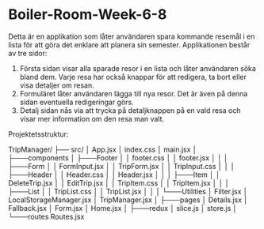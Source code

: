 # Boiler-Room-Week-6-8

Detta är en applikation som låter användaren spara kommande resemål i en lista för att göra det enklare att planera sin semester.
Applikationen består av tre sidor:
1. Första sidan visar alla sparade resor i en lista och låter användaren söka bland dem. 
   Varje resa har också knappar för att redigera, ta bort eller visa detaljer om resan.
2. Formuläret låter användaren lägga till nya resor. Det är även på denna sidan eventuella redigeringar görs.
3. Detalj sidan nås via att trycka på detaljknappen på en vald resa och visar mer information om den resa man valt.

Projektetsstruktur:

TripManager/
├── src/
│   App.jsx
│   index.css
│   main.jsx
│
├───components
│   ├───Footer
│   │       footer.css
│   │       footer.jsx
│   │
│   ├───Form
│   │       FormInput.jsx
│   │       TripForm.jsx
│   │       TripInput.css
│   │
│   ├───Header
│   │       Header.css
│   │       Header.jsx
│   │
│   ├───Item
│   │       DeleteTrip.jsx
│   │       EditTrip.jsx
│   │       TripItem.css
│   │       TripItem.jsx
│   │
│   ├───List
│   │       TripList.css
│   │       TripList.jsx
│   │
│   └───Utilities
│           Filter.jsx
│           LocalStorageManager.jsx
│           TripManager.jsx
│
├───pages
│       Details.jsx
│       Fallback.jsx
│       Form.jsx
│       Home.jsx
│
├───redux
│       slice.js
│       store.js
│
└───routes
        Routes.jsx

